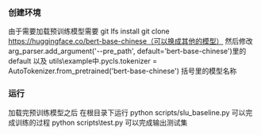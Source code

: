 ### 创建环境
由于需要加载预训练模型需要
git lfs install
git clone https://huggingface.co/bert-base-chinese（可以换成其他的模型）
然后修改arg_parser.add_argument('--pre_path', default='bert-base-chinese')里的default
以及 utils\example中.pycls.tokenizer = AutoTokenizer.from_pretrained('bert-base-chinese') 括号里的模型名称
### 运行
加载完预训练模型之后 
在根目录下运行
    python scripts/slu_baseline.py
可以完成训练的过程
    python scripts\test.py
可以完成输出测试集
